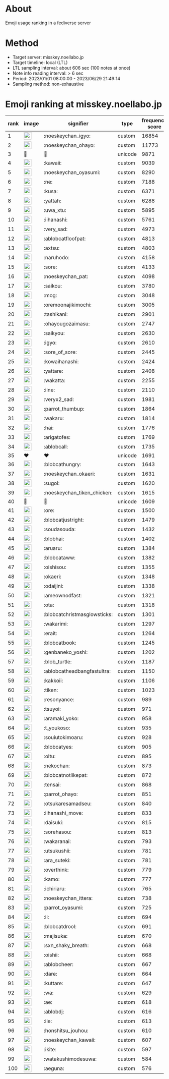# About
Emoji usage ranking in a fediverse server

# Method
- Target server: misskey.noellabo.jp
- Target timeline: local (LTL)
- LTL sampling interval: about 606 sec (100 notes at once)
- Note info reading interval: > 6 sec
- Period: 2023/01/01 08:00:00 - 2023/06/29 21:49:14 
- Sampling method: non-exhaustive

# Emoji ranking at misskey.noellabo.jp

|rank|image|signifier|type|frequency score|
|----|----|----|----|----|
|1|<img height="24" src="https://misskey.noellabo.jp/emoji/noeskeychan_igyo.webp">|:noeskeychan_igyo:|custom|16854|
|2|<img height="24" src="https://misskey.noellabo.jp/emoji/noeskeychan_ohayo.webp">|:noeskeychan_ohayo:|custom|11773|
|3|🎉|🎉|unicode|9871|
|4|<img height="24" src="https://misskey.noellabo.jp/emoji/kawaii.webp">|:kawaii:|custom|9039|
|5|<img height="24" src="https://misskey.noellabo.jp/emoji/noeskeychan_oyasumi.webp">|:noeskeychan_oyasumi:|custom|8290|
|6|<img height="24" src="https://misskey.noellabo.jp/emoji/ne.webp">|:ne:|custom|7188|
|7|<img height="24" src="https://misskey.noellabo.jp/emoji/kusa.webp">|:kusa:|custom|6371|
|8|<img height="24" src="https://misskey.noellabo.jp/emoji/yattah.webp">|:yattah:|custom|6288|
|9|<img height="24" src="https://misskey.noellabo.jp/emoji/uwa_xtu.webp">|:uwa_xtu:|custom|5895|
|10|<img height="24" src="https://misskey.noellabo.jp/emoji/iihanashi.webp">|:iihanashi:|custom|5761|
|11|<img height="24" src="https://misskey.noellabo.jp/emoji/very_sad.webp">|:very_sad:|custom|4973|
|12|<img height="24" src="https://misskey.noellabo.jp/emoji/ablobcatfloofpat.webp">|:ablobcatfloofpat:|custom|4813|
|13|<img height="24" src="https://misskey.noellabo.jp/emoji/axtsu.webp">|:axtsu:|custom|4803|
|14|<img height="24" src="https://misskey.noellabo.jp/emoji/naruhodo.webp">|:naruhodo:|custom|4158|
|15|<img height="24" src="https://misskey.noellabo.jp/emoji/sore.webp">|:sore:|custom|4133|
|16|<img height="24" src="https://misskey.noellabo.jp/emoji/noeskeychan_pat.webp">|:noeskeychan_pat:|custom|4098|
|17|<img height="24" src="https://misskey.noellabo.jp/emoji/saikou.webp">|:saikou:|custom|3780|
|18|<img height="24" src="https://misskey.noellabo.jp/emoji/mog.webp">|:mog:|custom|3048|
|19|<img height="24" src="https://misskey.noellabo.jp/emoji/oremoonajikimochi.webp">|:oremoonajikimochi:|custom|3005|
|20|<img height="24" src="https://misskey.noellabo.jp/emoji/tashikani.webp">|:tashikani:|custom|2901|
|21|<img height="24" src="https://misskey.noellabo.jp/emoji/ohayougozaimasu.webp">|:ohayougozaimasu:|custom|2747|
|22|<img height="24" src="https://misskey.noellabo.jp/emoji/saikyou.webp">|:saikyou:|custom|2630|
|23|<img height="24" src="https://misskey.noellabo.jp/emoji/igyo.webp">|:igyo:|custom|2610|
|24|<img height="24" src="https://misskey.noellabo.jp/emoji/sore_of_sore.webp">|:sore_of_sore:|custom|2445|
|25|<img height="24" src="https://misskey.noellabo.jp/emoji/kowaihanashi.webp">|:kowaihanashi:|custom|2424|
|26|<img height="24" src="https://misskey.noellabo.jp/emoji/yattare.webp">|:yattare:|custom|2408|
|27|<img height="24" src="https://misskey.noellabo.jp/emoji/wakatta.webp">|:wakatta:|custom|2255|
|28|<img height="24" src="https://misskey.noellabo.jp/emoji/iine.webp">|:iine:|custom|2110|
|29|<img height="24" src="https://misskey.noellabo.jp/emoji/veryx2_sad.webp">|:veryx2_sad:|custom|1981|
|30|<img height="24" src="https://misskey.noellabo.jp/emoji/parrot_thumbup.webp">|:parrot_thumbup:|custom|1864|
|31|<img height="24" src="https://misskey.noellabo.jp/emoji/wakaru.webp">|:wakaru:|custom|1814|
|32|<img height="24" src="https://misskey.noellabo.jp/emoji/hai.webp">|:hai:|custom|1776|
|33|<img height="24" src="https://misskey.noellabo.jp/emoji/arigatofes.webp">|:arigatofes:|custom|1769|
|34|<img height="24" src="https://misskey.noellabo.jp/emoji/ablobcall.webp">|:ablobcall:|custom|1735|
|35|❤|❤|unicode|1691|
|36|<img height="24" src="https://misskey.noellabo.jp/emoji/blobcathungry.webp">|:blobcathungry:|custom|1643|
|37|<img height="24" src="https://misskey.noellabo.jp/emoji/noeskeychan_okaeri.webp">|:noeskeychan_okaeri:|custom|1631|
|38|<img height="24" src="https://misskey.noellabo.jp/emoji/sugoi.webp">|:sugoi:|custom|1620|
|39|<img height="24" src="https://misskey.noellabo.jp/emoji/noeskeychan_tiken_chicken.webp">|:noeskeychan_tiken_chicken:|custom|1615|
|40|🍗|🍗|unicode|1609|
|41|<img height="24" src="https://misskey.noellabo.jp/emoji/ore.webp">|:ore:|custom|1500|
|42|<img height="24" src="https://misskey.noellabo.jp/emoji/blobcatjustright.webp">|:blobcatjustright:|custom|1479|
|43|<img height="24" src="https://misskey.noellabo.jp/emoji/soudasouda.webp">|:soudasouda:|custom|1432|
|44|<img height="24" src="https://misskey.noellabo.jp/emoji/blobhai.webp">|:blobhai:|custom|1402|
|45|<img height="24" src="https://misskey.noellabo.jp/emoji/aruaru.webp">|:aruaru:|custom|1384|
|46|<img height="24" src="https://misskey.noellabo.jp/emoji/blobcataww.webp">|:blobcataww:|custom|1382|
|47|<img height="24" src="https://misskey.noellabo.jp/emoji/oishisou.webp">|:oishisou:|custom|1355|
|48|<img height="24" src="https://misskey.noellabo.jp/emoji/okaeri.webp">|:okaeri:|custom|1348|
|49|<img height="24" src="https://misskey.noellabo.jp/emoji/odaijini.webp">|:odaijini:|custom|1338|
|50|<img height="24" src="https://misskey.noellabo.jp/emoji/ameownodfast.webp">|:ameownodfast:|custom|1321|
|51|<img height="24" src="https://misskey.noellabo.jp/emoji/ota.webp">|:ota:|custom|1318|
|52|<img height="24" src="https://misskey.noellabo.jp/emoji/blobcatchristmasglowsticks.webp">|:blobcatchristmasglowsticks:|custom|1301|
|53|<img height="24" src="https://misskey.noellabo.jp/emoji/wakarimi.webp">|:wakarimi:|custom|1297|
|54|<img height="24" src="https://misskey.noellabo.jp/emoji/erait.webp">|:erait:|custom|1264|
|55|<img height="24" src="https://misskey.noellabo.jp/emoji/blobcatbook.webp">|:blobcatbook:|custom|1245|
|56|<img height="24" src="https://misskey.noellabo.jp/emoji/genbaneko_yoshi.webp">|:genbaneko_yoshi:|custom|1202|
|57|<img height="24" src="https://misskey.noellabo.jp/emoji/blob_turtle.webp">|:blob_turtle:|custom|1187|
|58|<img height="24" src="https://misskey.noellabo.jp/emoji/ablobcatheadbangfastultra.webp">|:ablobcatheadbangfastultra:|custom|1150|
|59|<img height="24" src="https://misskey.noellabo.jp/emoji/kakkoii.webp">|:kakkoii:|custom|1106|
|60|<img height="24" src="https://misskey.noellabo.jp/emoji/tiken.webp">|:tiken:|custom|1023|
|61|<img height="24" src="https://misskey.noellabo.jp/emoji/resonyance.webp">|:resonyance:|custom|989|
|62|<img height="24" src="https://misskey.noellabo.jp/emoji/tsuyoi.webp">|:tsuyoi:|custom|971|
|63|<img height="24" src="https://misskey.noellabo.jp/emoji/aramaki_yoko.webp">|:aramaki_yoko:|custom|958|
|64|<img height="24" src="https://misskey.noellabo.jp/emoji/t_youkoso.webp">|:t_youkoso:|custom|935|
|65|<img height="24" src="https://misskey.noellabo.jp/emoji/souiutokimoaru.webp">|:souiutokimoaru:|custom|928|
|66|<img height="24" src="https://misskey.noellabo.jp/emoji/blobcatyes.webp">|:blobcatyes:|custom|905|
|67|<img height="24" src="https://misskey.noellabo.jp/emoji/oltu.webp">|:oltu:|custom|895|
|68|<img height="24" src="https://misskey.noellabo.jp/emoji/nekochan.webp">|:nekochan:|custom|873|
|69|<img height="24" src="https://misskey.noellabo.jp/emoji/blobcatnotlikepat.webp">|:blobcatnotlikepat:|custom|872|
|70|<img height="24" src="https://misskey.noellabo.jp/emoji/tensai.webp">|:tensai:|custom|868|
|71|<img height="24" src="https://misskey.noellabo.jp/emoji/parrot_ohayo.webp">|:parrot_ohayo:|custom|851|
|72|<img height="24" src="https://misskey.noellabo.jp/emoji/otsukaresamadseu.webp">|:otsukaresamadseu:|custom|840|
|73|<img height="24" src="https://misskey.noellabo.jp/emoji/iihanashi_move.webp">|:iihanashi_move:|custom|833|
|74|<img height="24" src="https://misskey.noellabo.jp/emoji/daisuki.webp">|:daisuki:|custom|815|
|75|<img height="24" src="https://misskey.noellabo.jp/emoji/sorehasou.webp">|:sorehasou:|custom|813|
|76|<img height="24" src="https://misskey.noellabo.jp/emoji/wakaranai.webp">|:wakaranai:|custom|793|
|77|<img height="24" src="https://misskey.noellabo.jp/emoji/utsukushii.webp">|:utsukushii:|custom|781|
|78|<img height="24" src="https://misskey.noellabo.jp/emoji/ara_suteki.webp">|:ara_suteki:|custom|781|
|79|<img height="24" src="https://misskey.noellabo.jp/emoji/overthink.webp">|:overthink:|custom|779|
|80|<img height="24" src="https://misskey.noellabo.jp/emoji/kamo.webp">|:kamo:|custom|777|
|81|<img height="24" src="https://misskey.noellabo.jp/emoji/ichiriaru.webp">|:ichiriaru:|custom|765|
|82|<img height="24" src="https://misskey.noellabo.jp/emoji/noeskeychan_ittera.webp">|:noeskeychan_ittera:|custom|738|
|83|<img height="24" src="https://misskey.noellabo.jp/emoji/parrot_oyasumi.webp">|:parrot_oyasumi:|custom|725|
|84|<img height="24" src="https://misskey.noellabo.jp/emoji/ii.webp">|:ii:|custom|694|
|85|<img height="24" src="https://misskey.noellabo.jp/emoji/blobcatdrool.webp">|:blobcatdrool:|custom|691|
|86|<img height="24" src="https://misskey.noellabo.jp/emoji/majisuka.webp">|:majisuka:|custom|670|
|87|<img height="24" src="https://misskey.noellabo.jp/emoji/sxn_shaky_breath.webp">|:sxn_shaky_breath:|custom|668|
|88|<img height="24" src="https://misskey.noellabo.jp/emoji/oishii.webp">|:oishii:|custom|668|
|89|<img height="24" src="https://misskey.noellabo.jp/emoji/ablobcheer.webp">|:ablobcheer:|custom|667|
|90|<img height="24" src="https://misskey.noellabo.jp/emoji/dare.webp">|:dare:|custom|664|
|91|<img height="24" src="https://misskey.noellabo.jp/emoji/kuttare.webp">|:kuttare:|custom|647|
|92|<img height="24" src="https://misskey.noellabo.jp/emoji/wa.webp">|:wa:|custom|629|
|93|<img height="24" src="https://misskey.noellabo.jp/emoji/ae.webp">|:ae:|custom|618|
|94|<img height="24" src="https://misskey.noellabo.jp/emoji/ablobdj.webp">|:ablobdj:|custom|616|
|95|<img height="24" src="https://misskey.noellabo.jp/emoji/iie.webp">|:iie:|custom|613|
|96|<img height="24" src="https://misskey.noellabo.jp/emoji/honshitsu_jouhou.webp">|:honshitsu_jouhou:|custom|610|
|97|<img height="24" src="https://misskey.noellabo.jp/emoji/noeskeychan_kawaii.webp">|:noeskeychan_kawaii:|custom|607|
|98|<img height="24" src="https://misskey.noellabo.jp/emoji/ikite.webp">|:ikite:|custom|597|
|99|<img height="24" src="https://misskey.noellabo.jp/emoji/watakushimodesuwa.webp">|:watakushimodesuwa:|custom|584|
|100|<img height="24" src="https://misskey.noellabo.jp/emoji/aeguna.webp">|:aeguna:|custom|576|
